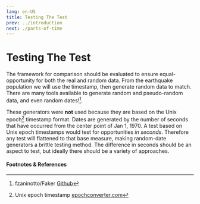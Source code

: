 ```yaml
---
lang: en-US
title: Testing The Test
prev: ../introduction
next: ./parts-of-time
---
```


# Testing The Test

The framework for comparison should be evaluated to ensure equal-opportunity for both the real and random data. From the earthquake population we will use the timestamp, then generate random data to match. There are many tools available to generate random and pseudo-random data, and even random dates![^first].

These generators were **not** used because they are based on the Unix epoch[^second] timestamp format. Dates are generated by the number of seconds that have occurred from the center point of Jan 1, 1970. A test based on Unix epoch timestamps would test for opportunities _in seconds_. Therefore any test will flattened to that base measure, making random-date generators a brittle testing method. The difference in seconds should be an aspect to test, but ideally there should be a variety of approaches.

#### Footnotes & References
[^first]: fzaninotto/Faker [Github](https://github.com/fzaninotto/Faker#fakerproviderdatetime)
[^second]: Unix epoch timestamp [epochconverter.com](https://www.epochconverter.com/)